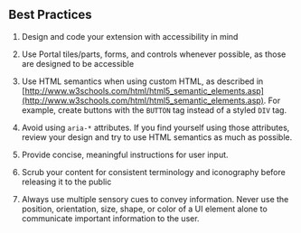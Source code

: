 
## Best Practices

1. Design and code your extension with accessibility in mind  

1. Use Portal tiles/parts, forms, and controls whenever possible, as those are designed to be accessible

1. Use HTML semantics when using custom HTML, as described in [http://www.w3schools.com/html/html5_semantic_elements.asp](http://www.w3schools.com/html/html5_semantic_elements.asp). For example, create buttons with the `BUTTON`  tag instead of a  styled `DIV` tag.

1. Avoid using `aria-*`  attributes.  If you find yourself using those attributes, review your design and try to use HTML semantics as much as possible.

1. Provide concise, meaningful instructions for user input.

1. Scrub your content for consistent terminology and iconography before releasing it to the public

1. Always use multiple sensory cues to convey information. Never use the position, orientation, size, shape, or color  of a UI element alone to communicate important information to the user.
